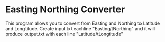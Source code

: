 # Easting Northing Converter
This program allows you to convert from Easting and Northing to Latitude and Longtitude.
Create input.txt eachline "Easting/tNorthing" and it will produce output.txt with each line "Latitude/tLongtitude"
